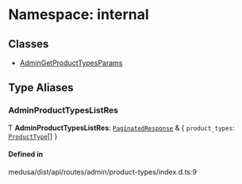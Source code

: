 # Namespace: internal

## Classes

- [AdminGetProductTypesParams](../classes/internal-17.AdminGetProductTypesParams.md)

## Type Aliases

### AdminProductTypesListRes

Ƭ **AdminProductTypesListRes**: [`PaginatedResponse`](internal-2.md#paginatedresponse) & { `product_types`: [`ProductType`](../classes/internal.ProductType.md)[]  }

#### Defined in

medusa/dist/api/routes/admin/product-types/index.d.ts:9
